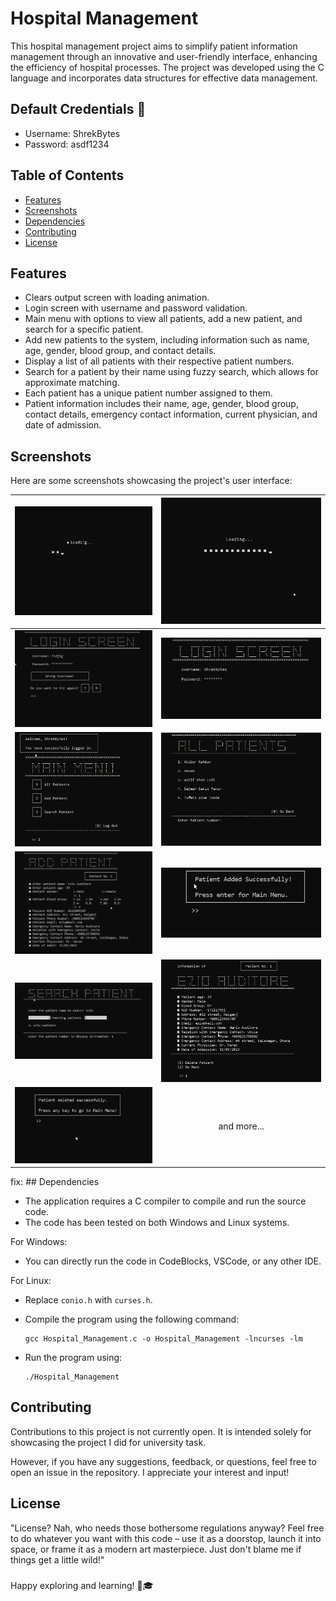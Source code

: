 # Hospital Management

This hospital management project aims to simplify patient information management through an innovative and user-friendly interface, enhancing the efficiency of hospital processes. The project was developed using the C language and incorporates data structures for effective data management.

## Default Credentials 🔐
- Username: ShrekBytes
- Password: asdf1234

## Table of Contents
- [Features](#features)
- [Screenshots](#screenshots)
- [Dependencies](#dependencies)
- [Contributing](#contributing)
- [License](#license)


## Features
- Clears output screen with loading animation.
- Login screen with username and password validation.
- Main menu with options to view all patients, add a new patient, and search for a specific patient.
- Add new patients to the system, including information such as name, age, gender, blood group, and contact details.
- Display a list of all patients with their respective patient numbers.
- Search for a patient by their name using fuzzy search, which allows for approximate matching.
- Each patient has a unique patient number assigned to them.
- Patient information includes their name, age, gender, blood group, contact details, emergency contact information, current physician, and date of admission.

## Screenshots
Here are some screenshots showcasing the project's user interface:

| ![Load1](screenshots/load1.png) | ![Load2](screenshots/load2.png) |
|---|---|
| ![Wrong](screenshots/wrong.png) | ![Login Screen](screenshots/login.png) |
| ![Main Menu](screenshots/main_menu.png) | ![ALL patient](screenshots/all_patient.png) |
| ![Add Patient](screenshots/add_patient.png) | ![Patient Added](screenshots/patient_added.png) |
| ![Search Patient](screenshots/search_patient.png) | ![Display Patient](screenshots/display_patient.png) |
| ![Delete Patient](screenshots/patient_deleted.png) | <p align="center">and more...</p> |



fix: ## Dependencies
- The application requires a C compiler to compile and run the source code.
- The code has been tested on both Windows and Linux systems.

For Windows:
- You can directly run the code in CodeBlocks, VSCode, or any other IDE.

For Linux:
- Replace `conio.h` with `curses.h`.
- Compile the program using the following command:
   ```
   gcc Hospital_Management.c -o Hospital_Management -lncurses -lm
   ```

- Run the program using:
   ```
   ./Hospital_Management
   ```

## Contributing

Contributions to this project is not currently open. It is intended solely for showcasing the project I did for university task.

However, if you have any suggestions, feedback, or questions, feel free to open an issue in the repository. I appreciate your interest and input!

## License

"License? Nah, who needs those bothersome regulations anyway? Feel free to do whatever you want with this code – use it as a doorstop, launch it into space, or frame it as a modern art masterpiece. Just don't blame me if things get a little wild!"

###

Happy exploring and learning! 🚀🎓
